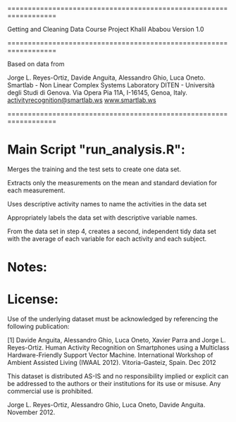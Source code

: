 ==================================================================

Getting and Cleaning Data Course Project
Khalil Ababou
Version 1.0

==================================================================

Based on data from 

Jorge L. Reyes-Ortiz, Davide Anguita, Alessandro Ghio, Luca Oneto.
Smartlab - Non Linear Complex Systems Laboratory
DITEN - Università degli Studi di Genova.
Via Opera Pia 11A, I-16145, Genoa, Italy.
activityrecognition@smartlab.ws
www.smartlab.ws

==================================================================

Main Script "run_analysis.R": 
======

   Merges the training and the test sets to create one data set.

   Extracts only the measurements on the mean and standard deviation for each measurement. 

   Uses descriptive activity names to name the activities in the data set

   Appropriately labels the data set with descriptive variable names. 

   From the data set in step 4, creates a second, independent tidy data set with the average of each variable for each activity and each subject.
    

Notes: 
======


License:
========
Use of the underlying dataset must be acknowledged by referencing the following publication:

[1] Davide Anguita, Alessandro Ghio, Luca Oneto, Xavier Parra and Jorge L. Reyes-Ortiz. Human Activity Recognition on Smartphones using a Multiclass Hardware-Friendly Support Vector Machine. International Workshop of Ambient Assisted Living (IWAAL 2012). Vitoria-Gasteiz, Spain. Dec 2012

This dataset is distributed AS-IS and no responsibility implied or explicit can be addressed to the authors or their institutions for its use or misuse. Any commercial use is prohibited.

Jorge L. Reyes-Ortiz, Alessandro Ghio, Luca Oneto, Davide Anguita. November 2012.
